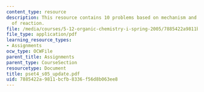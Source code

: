 ```yaml
---
content_type: resource
description: This resource contains 10 problems based on mechanism and major products
  of reaction.
file: /media/courses/5-12-organic-chemistry-i-spring-2005/7885422a9811bcfb8336f56d8b063ee8_pset4_s05_update.pdf
file_type: application/pdf
learning_resource_types:
- Assignments
ocw_type: OCWFile
parent_title: Assignments
parent_type: CourseSection
resourcetype: Document
title: pset4_s05_update.pdf
uid: 7885422a-9811-bcfb-8336-f56d8b063ee8
---
```

